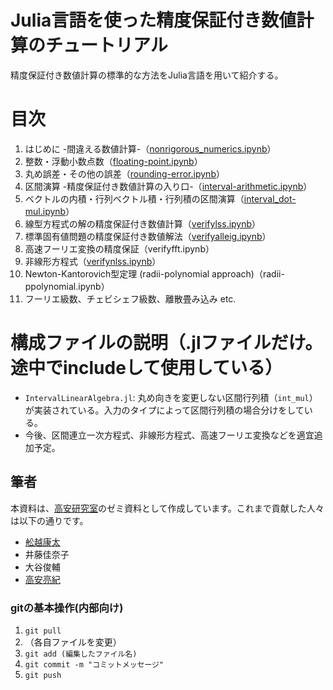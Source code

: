 # Julia言語を使った精度保証付き数値計算のチュートリアル

精度保証付き数値計算の標準的な方法をJulia言語を用いて紹介する。

# 目次

1. はじめに -間違える数値計算-（[nonrigorous_numerics.ipynb](https://www.risk.tsukuba.ac.jp/~takitoshi/tutorial/nonrigorous_numerics.html)）
1. 整数・浮動小数点数（[floating-point.ipynb](https://www.risk.tsukuba.ac.jp/~takitoshi/tutorial/floating-point.html)）
1. 丸め誤差・その他の誤差（[rounding-error.ipynb](https://www.risk.tsukuba.ac.jp/~takitoshi/tutorial/rounding-error.html)）
1. 区間演算 -精度保証付き数値計算の入り口-（[interval-arithmetic.ipynb](https://www.risk.tsukuba.ac.jp/~takitoshi/tutorial/interval-arithmetic.html)）
1. ベクトルの内積・行列ベクトル積・行列積の区間演算（[interval_dot-mul.ipynb](https://www.risk.tsukuba.ac.jp/~takitoshi/tutorial/interval_dot-mul.html)）
1. 線型方程式の解の精度保証付き数値計算（[verifylss.ipynb](https://www.risk.tsukuba.ac.jp/~takitoshi/tutorial/verifylss.html)）
1. 標準固有値問題の精度保証付き数値解法（[verifyalleig.ipynb](https://www.risk.tsukuba.ac.jp/~takitoshi/tutorial/verifyalleig.html)）
1. 高速フーリエ変換の精度保証（verifyfft.ipynb）
1. 非線形方程式（[verifynlss.ipynb](https://www.risk.tsukuba.ac.jp/~takitoshi/tutorial/verifynlss.html)）
1. Newton-Kantorovich型定理 (radii-polynomial approach)（radii-ppolynomial.ipynb）
1. フーリエ級数、チェビシェフ級数、離散畳み込み etc.

# 構成ファイルの説明（.jlファイルだけ。途中でincludeして使用している）

- `IntervalLinearAlgebra.jl`: 丸め向きを変更しない区間行列積（`int_mul`）が実装されている。入力のタイプによって区間行列積の場合分けをしている。
- 今後、区間連立一次方程式、非線形方程式、高速フーリエ変換などを適宜追加予定。

## 筆者

本資料は、[高安研究室](http://www.taklab.org/)のゼミ資料として作成しています。これまで貢献した人々は以下の通りです。

- [舩越康太](https://github.com/2754github)
- 井藤佳奈子
- 大谷俊輔
- [高安亮紀](https://www.risk.tsukuba.ac.jp/~takitoshi/)

### gitの基本操作(内部向け)

1. `git pull`
2. （各自ファイルを変更）
3. `git add (編集したファイル名)`
4. `git commit -m "コミットメッセージ"`
5. `git push`
